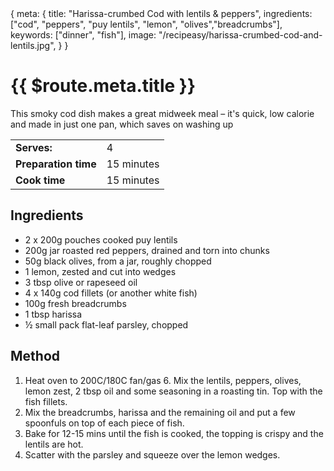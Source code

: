 <route>
{
  meta: {
    title: "Harissa-crumbed Cod with lentils & peppers",
    ingredients: ["cod", "peppers", "puy lentils", "lemon", "olives","breadcrumbs"],
    keywords: ["dinner", "fish"],
    image: "/recipeasy/harissa-crumbed-cod-and-lentils.jpg",
  }
}
</route>

<Layout>

<RecipeImage :src="$route.meta.image" :alt="$route.meta.title" />

<RecipeChips :chips="$route.meta.keywords" />

# {{ $route.meta.title }}

This smoky cod dish makes a great midweek meal – it's quick, low calorie and made in just one pan, which saves on washing up

|                      |            |
| -------------------- | ---------- |
| **Serves:**          | 4          |
| **Preparation time** | 15 minutes |
| **Cook time**        | 15 minutes |

## Ingredients

- 2 x 200g pouches cooked puy lentils
- 200g jar roasted red peppers, drained and torn into chunks
- 50g black olives, from a jar, roughly chopped
- 1 lemon, zested and cut into wedges
- 3 tbsp olive or rapeseed oil
- 4 x 140g cod fillets (or another white fish)
- 100g fresh breadcrumbs
- 1 tbsp harissa
- ½ small pack flat-leaf parsley, chopped

## Method

1. Heat oven to 200C/180C fan/gas 6. Mix the lentils, peppers, olives, lemon zest, 2 tbsp oil and some seasoning in a roasting tin. Top with the fish fillets.
2. Mix the breadcrumbs, harissa and the remaining oil and put a few spoonfuls on top of each piece of fish.
3. Bake for 12-15 mins until the fish is cooked, the topping is crispy and the lentils are hot.
4. Scatter with the parsley and squeeze over the lemon wedges.

</Layout>
